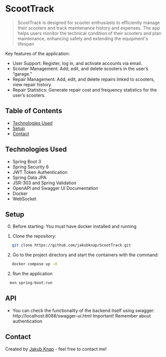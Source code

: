 # ScootTrack
>ScootTrack is designed for scooter enthusiasts to efficiently manage their scooters and track maintenance history and expenses. The app helps users monitor the technical condition of their scooters and plan maintenance, enhancing safety and extending the equipment's lifespan

Key features of the application:
- User Support: Register, log in, and activate accounts via email.
- Scooter Management: Add, edit, and delete scooters in the user’s “garage.”
- Repair Management: Add, edit, and delete repairs linked to scooters, view repair history.
- Repair Statistics: Generate repair cost and frequency statistics for the user’s scooters.

## Table of Contents
* [Technologies Used](#technologies-used)
* [Setup](#setup)
* [Contact](#contact)

## Technologies Used
- Spring Boot 3
- Spring Security 6
- JWT Token Authentication
- Spring Data JPA
- JSR-303 and Spring Validation
- OpenAPI and Swagger UI Documentation
- Docker
- WebSocket

## Setup
0. Before starting: You must have docker installed and running

1. Clone the repository:
```bash
   git clone https://github.com/jakubknap/ScootTrack.git
```

2. Go to the project directory and start the containers with the command:
```bash
   docker compose up -d
```

2. Run the application
```bash
  mvn spring-boot:run
```

## API
- You can check the functionality of the backend itself using swagger: http://localhost:8088/swagger-ui.html  Important! Remember about authentication

## Contact
Created by [Jakub Knap](https://www.linkedin.com/in/jakub-knap/) - feel free to contact me!

